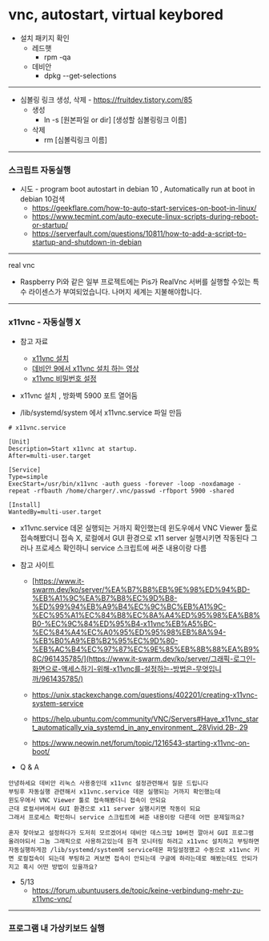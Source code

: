 # vnc, autostart, virtual keybored

- 설치 패키지 확인
  - 레드햇
    - rpm -qa
  - 데비안
    - dpkg --get-selections

***

- 심볼링 링크 생성, 삭제 - https://fruitdev.tistory.com/85
  - 생성
    - ln -s [원본파일 or dir] [생성할 심볼링링크 이름]
  - 삭제
    - rm [심볼릭링크 이름]

***

### 스크립트 자동실행 

- 시도 - program boot autostart in debian 10 , Automatically run at boot in debian 10검색
  - https://geekflare.com/how-to-auto-start-services-on-boot-in-linux/
  - https://www.tecmint.com/auto-execute-linux-scripts-during-reboot-or-startup/
  - https://serverfault.com/questions/10811/how-to-add-a-script-to-startup-and-shutdown-in-debian





***

real vnc 

- Raspberry Pi와 같은 일부 프로젝트에는 Pis가 RealVnc 서버를 실행할 수있는 특수 라이센스가 부여되었습니다. 나머지 세계는 지불해야합니다.

***

### x11vnc - 자동실행 X

- 참고 자료 
  - [x11vnc 설치](https://linuxconfig.org/how-to-share-your-desktop-in-linux-using-x11vnc)
  - [데비안 9에서 x11vnc 설치 하는 영상 ](https://www.youtube.com/watch?v=US7gaqDgAxM&t=1327s)
  - [x11vnc 비밀번호 설정 ](https://help.ubuntu.com/community/VNC/Servers#Have_x11vnc_start_automatically_via_systemd_in_any_environment_.28Vivid.2B-.29)

- x11vnc 설치 , 방화벽 5900 포트 열어둠 
- /lib/systemd/system 에서 x11vnc.service 파일 만듬 

```vi 첫번째 수정
# x11vnc.service

[Unit]
Description=Start x11vnc at startup.
After=multi-user.target

[Service]
Type=simple
ExecStart=/usr/bin/x11vnc -auth guess -forever -loop -noxdamage -repeat -rfbauth /home/charger/.vnc/passwd -rfbport 5900 -shared

[Install]
WantedBy=multi-user.target

```

- x11vnc.service 데몬 실행되는 거까지 확인했는데 윈도우에서 VNC Viewer 툴로 접속해봤더니 접속 X, 로컬에서 GUI 환경으로 x11 server 실행시키면 작동된다 그러나 프로세스 확인하니 service 스크립트에 써준 내용이랑 다름

- 참고 사이트

  - [https://www.it-swarm.dev/ko/server/%EA%B7%B8%EB%9E%98%ED%94%BD-%EB%A1%9C%EA%B7%B8%EC%9D%B8-%ED%99%94%EB%A9%B4%EC%9C%BC%EB%A1%9C-%EC%95%A1%EC%84%B8%EC%8A%A4%ED%95%98%EA%B8%B0-%EC%9C%84%ED%95%B4-x11vnc%EB%A5%BC-%EC%84%A4%EC%A0%95%ED%95%98%EB%8A%94-%EB%B0%A9%EB%B2%95%EC%9D%80-%EB%AC%B4%EC%97%87%EC%9E%85%EB%8B%88%EA%B9%8C/961435785/](https://www.it-swarm.dev/ko/server/그래픽-로그인-화면으로-액세스하기-위해-x11vnc를-설정하는-방법은-무엇입니까/961435785/)

  - https://unix.stackexchange.com/questions/402201/creating-x11vnc-system-service
  - https://help.ubuntu.com/community/VNC/Servers#Have_x11vnc_start_automatically_via_systemd_in_any_environment_.28Vivid.2B-.29
  - https://www.neowin.net/forum/topic/1216543-starting-x11vnc-on-boot/

- Q & A

```
안녕하세요 데비안 리눅스 사용중인데 x11vnc 설정관련해서 질문 드립니다
부팅후 자동실행 관련해서 x11vnc.service 데몬 실행되는 거까지 확인했는데 
윈도우에서 VNC Viewer 툴로 접속해봤더니 접속이 안되요
근대 로컬서버에서 GUI 환경으로 x11 server 실행시키면 작동이 되요 
그래서 프로세스 확인하니 service 스크립트에 써준 내용이랑 다른데 어떤 문제일까요?
```

```
혼자 찾아보고 설정하다가 도저히 모르겠어서 데비안 데스크탑 10버전 깔아서 GUI 프로그램 올려야되서 그놈 그래픽으로 사용하고있는데 원격 모니터링 하려고 x11vnc 설치하고 부팅하면 자동실행하게끔 /lib/systemd/system에 service데몬 파일설정했고 수동으로 x11vnc 키면 로컬접속이 되는데 부팅하고 켜보면 접속이 안되는데 구글에 하라는데로 해봤는데도 안되가지고 혹시 어떤 방법이 있을까요? 
```



- 5/13
  - https://forum.ubuntuusers.de/topic/keine-verbindung-mehr-zu-x11vnc-vnc/

***

###  프로그램 내 가상키보드 실행

